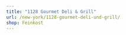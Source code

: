 ```yaml
---
title: "1128 Gourmet Deli & Grill"
url: /new-york/1128-gourmet-deli-und-grill/
shop: Feinkost
---
```

